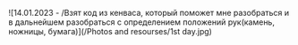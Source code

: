 ![14.01.2023 - /Взят код из кенваса, который поможет мне разобраться и в дальнейшем разобраться с определением положений рук(камень, ножницы, бумага)](/Photos and resourses/1st day.jpg)